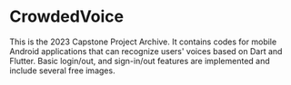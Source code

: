 # CrowdedVoice

This is the 2023 Capstone Project Archive. It contains codes for mobile Android applications that can recognize users' voices based on Dart and Flutter.
Basic login/out, and sign-in/out features are implemented and include several free images.
